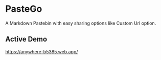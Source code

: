 # PasteGo

A Markdown Pastebin with easy sharing options like Custom Url option.   

## Active Demo
https://anywhere-b5385.web.app/
